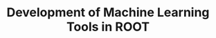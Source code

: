 ---
layout: default
title: Development of Machine Learning Tools in ROOT
authors: S. V. Gleyzer, Lorenzo Moneta and Omar A. Zapata
publication: 17th International Workshop on Advanced Computing and Analysis Techniques in Physics Research (ACAT2016) 18–22 January 2016, Valparaíso, Chile
type: TMVA
doi: 10.1088/1742-6596/762/1/012043
---